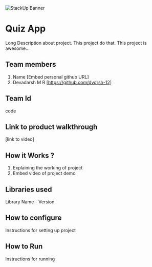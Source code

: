 ![StackUp Banner]([https://tinkerhub.frappe.cloud/files/stackup%20banner.jpeg])
# Quiz App
Long Description about project. This project do that. This project is awesome...
## Team members
1. Name [Embed personal github URL]
2. Devadarsh M R [https://github.com/dvdrsh-12]
## Team Id
code
## Link to product walkthrough
[link to video]
## How it Works ?
1. Explaining the working of project
2. Embed video of project demo
## Libraries used
Library Name - Version
## How to configure
Instructions for setting up project
## How to Run
Instructions for running
